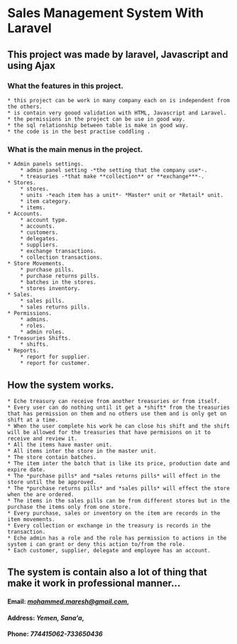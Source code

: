 # Sales Management System With Laravel
## This project was made by laravel, Javascript and using Ajax

### What the features in this project.
    * this project can be work in many company each on is independent from the others.
    * is contain very goood validation with HTML, Javascript and Laravel.
    * the permissions in the project can be use in good way.
    * the sql relationship between table is make in good way.
    * the code is in the best practise coddling .


### What is the main menus in the project.
    * Admin panels settings.
        * admin panel setting -*the setting that the company use*-.
        * treasuries -*that make **collection** or **exchange***-.
    * Stores.
        * stores.
        * units -*each item has a unit*- *Master* unit or *Retail* unit.
        * item category.
        * items.
    * Accounts.
        * account type.
        * accounts.
        * customers.
        * delegates.
        * suppliers.
        * exchange transactions.
        * collection transactions.
    * Store Movements.
        * purchase pills.
        * purchase returns pills.
        * batches in the stores.
        * stores inventory.
    * Sales.
        * sales pills.
        * sales returns pills.
    * Permissions.
        * admins.
        * roles.
        * admin roles.
    * Treasuries Shifts.
        * shifts.
    * Reports.
        * report for supplier.
        * report for customer.

## How the system works.
    * Eche treasury can receive from another treasuries or from itself.
    * Every user can do nothing until it get a *shift* from the treasuries that has permission on them and no others use them and is only get on shift at a time.
    * When the user complete his work he can close his shift and the shift will be allowed for the treasuries that have permisions on it to receive and review it.
    * All the items have master unit.
    * All items inter the store in the master unit.
    * The store contain batches.
    * The item inter the batch that is like its price, production date and expire date.
    * The *purchase pills* and *sales returns pills* will effect in the store until the be approved.
    * The *purchase returns pills* and *sales pills* will effect the store when the are ordered.
    * The items in the sales pills can be from different stores but in the  purchase the items only from one store.
    * Every purchase, sales or inventory on the item are records in the item movements.
    * Every collection or exchange in the treasury is records in the transaction.
    * Eche admin has a role and the role has permission to actions in the system i can grant or deny this action to/from the role.
    * Each customer, supplier, delegate and employee has an account.

## **The system is contain also a lot of thing that make it work in professional manner...**
#### **Email:** *mohammed.maresh@gmail.com*,
#### **Address:** *Yemen, Sana'a*,
#### **Phone:** *774415062-733650436*
